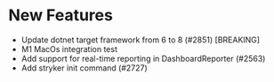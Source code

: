 # New Features

- Update dotnet target framework from 6 to 8 (#2851) [BREAKING]
- M1 MacOs integration test
- Add support for real-time reporting in DashboardReporter (#2563)
- Add stryker init command (#2727)